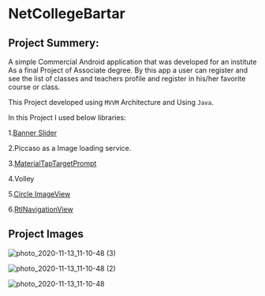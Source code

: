 
NetCollegeBartar
============




## Project Summery:

A simple Commercial Android application that was developed for an institute As a final Project of Associate degree. By this app a user can register and see the list of classes and teachers profile and register in his/her favorite course or class. 

This Project developed using `MVVM` Architecture and Using `Java`. 

In this Project I used below libraries:

 1.[Banner Slider](https://github.com/saeedsh92/Banner-Slider) 
 
 2.Piccaso as a Image loading service.
 
 3.[MaterialTapTargetPrompt](https://github.com/sjwall/MaterialTapTargetPrompt)
 
 4.Volley
 
 5.[Circle ImageView](https://github.com/hdodenhof/CircleImageView)
 
 6.[RtlNavigationView](https://github.com/MostafaNasiri/RtlNavigationView)

## Project Images

![photo_2020-11-13_11-10-48 (3)](https://user-images.githubusercontent.com/45916189/209995999-f2c122c7-731a-49f1-abe2-1c7109c4cc35.jpg)

![photo_2020-11-13_11-10-48 (2)](https://user-images.githubusercontent.com/45916189/209996012-a57e513b-46fd-4939-a8cd-cfefeff79a7d.jpg)

![photo_2020-11-13_11-10-48](https://user-images.githubusercontent.com/45916189/209996024-beb10a2c-26dd-4433-b019-1a78d196323d.jpg)
